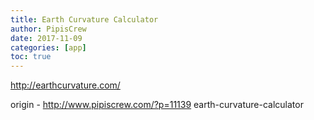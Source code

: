 ```yaml
---
title: Earth Curvature Calculator
author: PipisCrew
date: 2017-11-09
categories: [app]
toc: true
---
```


http://earthcurvature.com/

origin - http://www.pipiscrew.com/?p=11139 earth-curvature-calculator